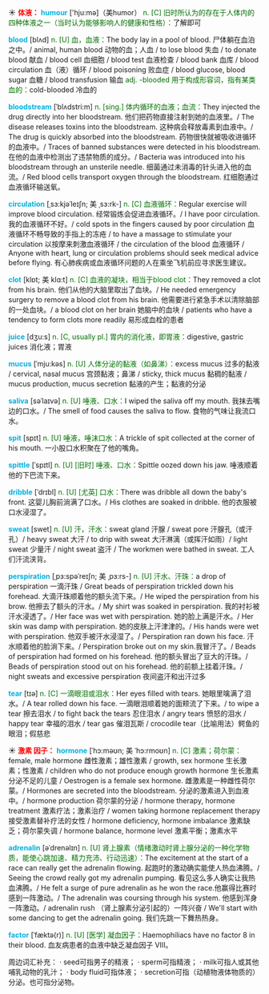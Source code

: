 ☀ <font color="red">**体液：**</font>
<font color="sky blue">**humour**</font> ['hju:mə]（美humor）
<font color="rgb(227, 108, 9)">n. [C] 旧时所认为的存在于人体内的四种体液之一（当时认为能够影响人的健康和性格）：</font>了解即可

<font color="sky blue">**blood**</font> [blʌd] 
<font color="rgb(227, 108, 9)">n. [U] 血，血液：</font>The body lay in a pool of blood. 尸体躺在血泊之中。/ animal, human blood 动物的血；人血 / to lose blood 失血 / to donate blood 献血 / blood cell 血细胞 / blood test 血液检查 / blood bank 血库 / blood circulation 血（液）循环 / blood poisoning 败血症 / blood glucose, blood sugar 血糖 / blood transfusion 输血 <font color="rgb(227, 108, 9)">adj. -blooded 用于构成形容词，指有某类血的：</font>cold-blooded 冷血的
         
<font color="sky blue">**bloodstream**</font> [ˈblʌdstri:m]
<font color="rgb(227, 108, 9)">n. [sing.] 体内循环的血液；血流：</font>They injected the drug directly into her bloodstream. 他们把药物直接注射到她的血液里。/ The disease releases toxins into the bloodstream. 这种病会释放毒素到血液中。/ The drug is quickly absorbed into the bloodstream. 药物很快就被吸收进循环的血液中。/ Traces of banned substances were detected in his bloodstream. 在他的血液中检测出了违禁物质的成分。/ Bacteria was introduced into his bloodstream through an unsterile needle. 细菌通过未消毒的针头进入他的血流。/ Red blood cells transport oxygen through the bloodstream. 红细胞通过血液循环输送氧。
           
<font color="sky blue">**circulation**</font> [ˌsɜ:kjəˈleɪʃn; 美 ˌsɜ:rk-]
<font color="rgb(227, 108, 9)">n. [C] 血液循环：</font>Regular exercise will improve blood circulation. 经常锻炼会促进血液循环。/ I have poor circulation. 我的血液循环不好。/ cold spots in the fingers caused by poor circulation 血液循环不畅导致的手指上的冻疮 / to have a massage to stimulate your circulation 以按摩来刺激血液循环 / the circulation of the blood 血液循环 / Anyone with heart, lung or circulation problems should seek medical advice before flying. 有心肺疾病或血液循环问题的人在乘坐飞机前应寻求医生建议。
           
<font color="sky blue">**clot**</font> [klɒt; 美 klɑ:t]
<font color="rgb(227, 108, 9)">n. [C] 血液的凝块，相当于blood clot：</font>They removed a clot from his brain. 他们从他的大脑里取出了血块。/ He needed emergency surgery to remove a blood clot from his brain. 他需要进行紧急手术以清除脑部的一处血块。/ a blood clot on her brain 她脑中的血块 / patients who have a tendency to form clots more readily 易形成血栓的患者

<font color="sky blue">**juice**</font> [dӡu:s] 
<font color="rgb(227, 108, 9)">n. [C, usually pl.] 胃内的消化液，即胃液：</font>digestive, gastric juices 消化液；胃液
 
<font color="sky blue">**mucus**</font> [ˈmju:kəs]
<font color="rgb(227, 108, 9)">n. [U] 人体分泌的黏液（如鼻涕）：</font>excess mucus 过多的黏液 / cervical, nasal mucus 宫颈黏液；鼻涕 / sticky, thick mucus 黏稠的黏液 / mucus production, mucus secretion 黏液的产生；黏液的分泌

<font color="sky blue">**saliva**</font> [səˈlaɪvə]
<font color="rgb(227, 108, 9)">n. [U] 唾液、口水：</font>I wiped the saliva off my mouth. 我抹去嘴边的口水。/ The smell of food causes the saliva to flow. 食物的气味让我流口水。

<font color="sky blue">**spit**</font> [spɪt] 
<font color="rgb(227, 108, 9)">n. [U] 唾液，唾沫口水：</font>A trickle of spit collected at the corner of his mouth. 一小股口水积聚在了他的嘴角。

<font color="sky blue">**spittle**</font> [ˈspɪtl]
<font color="rgb(227, 108, 9)">n. [U] [旧时] 唾液、口水：</font>Spittle oozed down his jaw. 唾液顺着他的下巴流下来。
           
<font color="sky blue">**dribble**</font> [ˈdrɪbl]
<font color="rgb(227, 108, 9)">n. [U] [尤英] 口水：</font>There was dribble all down the baby's front. 这婴儿胸前淌满了口水。/ His clothes are soaked in dribble. 他的衣服被口水浸湿了。
 
<font color="sky blue">**sweat**</font> [swet] 
<font color="rgb(227, 108, 9)">n. [U] 汗，汗水：</font>sweat gland 汗腺 / sweat pore 汗腺孔（或汗孔）/ heavy sweat 大汗 / to drip with sweat 大汗淋漓（或挥汗如雨）/ light sweat 少量汗 / night sweat 盗汗 / The workmen were bathed in sweat. 工人们汗流浃背。
           
<font color="sky blue">**perspiration**</font> [ˌpɜ:spəˈreɪʃn; 美 ˌpɜ:rs-]
<font color="rgb(227, 108, 9)">n. [U] 汗水、汗珠：</font>a drop of perspiration 一滴汗珠 / Great beads of perspiration trickled down his forehead. 大滴汗珠顺着他的额头流下来。/ He wiped the perspiration from his brow. 他擦去了额头的汗水。/ My shirt was soaked in perspiration. 我的衬衫被汗水浸透了。/ Her face was wet with perspiration. 她的脸上满是汗水。/ Her skin was damp with perspiration. 她的皮肤上汗津津的。/ His hands were wet with perspiration. 他双手被汗水浸湿了。/ Perspiration ran down his face. 汗水顺着他的脸淌下来。/ Perspiration broke out on my skin.我冒汗了。/ Beads of perspiration had formed on his forehead. 他的额头冒出了豆大的汗珠。/ Beads of perspiration stood out on his forehead. 他的前额上挂着汗珠。/ night sweats and excessive perspiration 夜间盗汗和出汗过多

<font color="sky blue">**tear**</font> [tɪə] 
<font color="rgb(227, 108, 9)">n. [C] 一滴眼泪或泪水：</font>Her eyes filled with tears. 她眼里噙满了泪水。/ A tear rolled down his face. 一滴眼泪顺着她的面颊流了下来。/ to wipe a tear 擦去泪水 / to fight back the tears 忍住泪水 / angry tears 愤怒的泪水 / happy tear 幸福的泪水 / tear gas 催泪瓦斯 / crocodile tear（比喻用法）鳄鱼的眼泪；假慈悲

☀ <font color="red">**激素 因子：**</font>
<font color="sky blue">**hormone**</font> [ˈhɔ:məʊn; 美 ˈhɔ:rmoʊn]
<font color="rgb(227, 108, 9)">n. [C] 激素；荷尔蒙：</font>female, male hormone 雌性激素；雄性激素 / growth, sex hormone 生长激素；性激素 / children who do not produce enough growth hormone 生长激素分泌不足的儿童 / Oestrogen is a female sex hormone. 雌激素是一种雌性荷尔蒙。/ Hormones are secreted into the bloodstream. 分泌的激素进入到血液中。/ hormone production 荷尔蒙的分泌 / hormone therapy, hormone treatment 激素疗法；激素治疗 / women taking hormone replacement therapy 接受激素替补疗法的女性 / hormone deficiency, hormone imbalance 激素缺乏；荷尔蒙失调 / hormone balance, hormone level 激素平衡；激素水平

<font color="sky blue">**adrenalin**</font> [əˈdrenəlɪn]
<font color="rgb(227, 108, 9)">n. [U] 肾上腺素（情绪激动时肾上腺分泌的一种化学物质，能使心跳加速、精力充沛、行动迅速）：</font>The excitement at the start of a race can really get the adrenalin flowing. 起跑时的激动确实能使人热血沸腾。/ Seeing the crowd really got my adrenalin pumping. 看见这么多人确实让我热血沸腾。/ He felt a surge of pure adrenalin as he won the race.他赢得比赛时感到一阵激动。/ The adrenalin was coursing through his system. 他感到浑身一阵激动。/ adrenalin rush （肾上腺素分泌引起的）一阵兴奋 / We'll start with some dancing to get the adrenalin going. 我们先跳一下舞热热身。

<font color="sky blue">**factor**</font> [ˈfæktə(r)]
<font color="rgb(227, 108, 9)">n. [U] [医学] 凝血因子：</font>Haemophiliacs have no factor 8 in their blood. 血友病患者的血液中缺乏凝血因子 VIII。

周边词汇补充：
· seed可指男子的精液；
· sperm可指精液；
· milk可指人或其他哺乳动物的乳汁；
· body fluid可指体液；
· secretion可指（动植物液体物质的）分泌。也可指分泌物。

